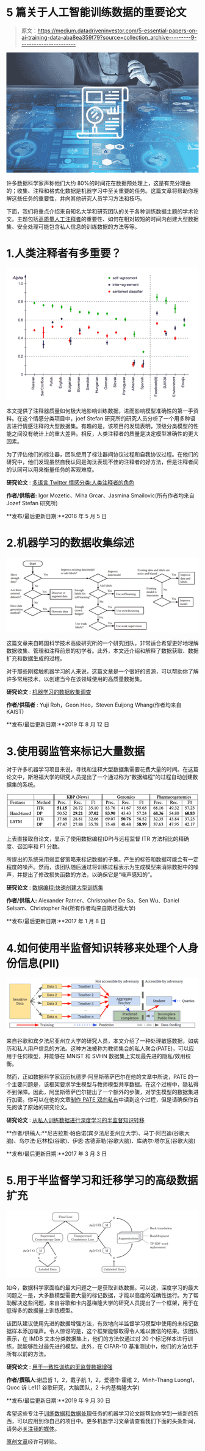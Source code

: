 # 5 篇关于人工智能训练数据的重要论文

> 原文：<https://medium.datadriveninvestor.com/5-essential-papers-on-ai-training-data-aba8ea359f79?source=collection_archive---------9----------------------->

![](img/0e652c28d3d5f5932dbc39edb4b03036.png)

许多数据科学家声称他们大约 80%的时间花在数据预处理上，这是有充分理由的；收集、注释和格式化数据是机器学习中至关重要的任务。这篇文章将帮助你理解这些任务的重要性，并向其他研究人员学习方法和技巧。

下面，我们将重点介绍来自知名大学和研究团队的关于各种训练数据主题的学术论文。主题包括[高质量人工注释者](https://lionbridge.ai/articles/5-best-data-collection-companies-for-machine-learning-projects/)的重要性、如何在相对较短的时间内创建大型数据集、安全处理可能包含私人信息的训练数据的方法等等。

# 1.人类注释者有多重要？

![](img/b4b273911ee618855814e6160cb8c24c.png)

本文提供了注释器质量如何极大地影响训练数据，进而影响模型准确性的第一手资料。在这个情感分类项目中，joef Stefan 研究所的研究人员分析了一个用多种语言进行情感注释的大型数据集。有趣的是，该项目的发现表明，顶级分类模型的性能之间没有统计上的重大差异。相反，人类注释者的质量是决定模型准确性的更大因素。

为了评估他们的标注器，团队使用了标注器间协议过程和自我协议过程。在他们的研究中，他们发现虽然自我认同是淘汰表现不佳的注释者的好方法，但是注释者间的认同可以用来衡量任务的客观难度。

**研究论文** : [多语言 Twitter 情感分类:人类注释者的角色](https://arxiv.org/pdf/1602.07563v2.pdf)

**作者/供稿者:** Igor Mozetic、Miha Grcar、Jasmina Smailovic(所有作者均来自 Jozef Stefan 研究所)

**发布/最后更新日期:**2016 年 5 月 5 日

# 2.机器学习的数据收集综述

![](img/bc94d703dc259b648aea9612920ce4af.png)

这篇文章来自韩国科学技术高级研究所的一个研究团队，非常适合希望更好地理解数据收集、管理和注释前景的初学者。此外，本文还介绍和解释了数据获取、数据扩充和数据生成的过程。

对于那些刚接触机器学习的人来说，这篇文章是一个很好的资源，可以帮助你了解许多常用技术，以创建当今在该领域使用的高质量数据集。

**研究论文** : [机器学习的数据收集调查](https://arxiv.org/pdf/1811.03402.pdf)

**作者/供稿者** : Yuji Roh，Geon Heo，Steven Euijong Whang(作者均来自 KAIST)

**发布/最后更新日期:**2019 年 8 月 12 日

# 3.使用弱监管来标记大量数据

对于许多机器学习项目来说，寻找和注释大型数据集需要花费大量的时间。在这篇论文中，斯坦福大学的研究人员提出了一个通过称为“数据编程”的过程自动创建数据集的系统。

![](img/deff59c05f8af35290c76539dae141da.png)

上表直接取自论文，显示了使用数据编程(DP)与远程监督 ITR 方法相比的精确度、召回率和 F1 分数。

所提出的系统采用弱监督策略来标记数据的子集。产生的标签和数据可能会有一定程度的噪声。然而，该团队随后通过将训练过程表示为生成模型来消除数据中的噪声，并提出了修改损失函数的方法，以确保它是“噪声感知的”。

**研究论文** : [数据编程:快速创建大型训练集](https://arxiv.org/pdf/1605.07723v3.pdf)

**作者/供稿人:** Alexander Ratner、Christopher De Sa、Sen Wu、Daniel Selsam、Christopher Ré(所有作者均来自斯坦福大学)

**发布/最后更新日期:**2017 年 1 月 8 日

# 4.如何使用半监督知识转移来处理个人身份信息(PII)

![](img/bdde0a6cf07b7c9f0b6982383ad9ae5c.png)

来自谷歌和宾夕法尼亚州立大学的研究人员，本文介绍了一种处理敏感数据，如病历和私人用户信息的方法。这种方法被称为教师集合的私人聚合(PATE)，可以应用于任何模型，并能够在 MNIST 和 SVHN 数据集上实现最先进的隐私/效用权衡。

然而，正如数据科学家亚历杭德罗·阿里斯蒂萨巴尔在他的文章中所说，PATE 的一个主要问题是，该框架要求学生模型与教师模型共享数据。在这个过程中，隐私得不到保障。因此，阿里斯蒂萨巴尔提出了一个额外的步骤，对学生模型的数据集进行加密。你可以在他的文章[制作 PATE 双向私有](https://towardsdatascience.com/making-pate-bidirectionally-private-6d060f039227)中读到这个过程，但是请确保你首先阅读了原始的研究论文。

**研究论文** : [从私人训练数据进行深度学习的半监督知识转移](https://arxiv.org/pdf/1610.05755v4.pdf)

**作者/供稿人:**尼古拉斯·帕伯诺(宾夕法尼亚州立大学)、马丁·阿巴迪(谷歌大脑)、乌尔法·厄林松(谷歌)、伊恩·古德菲勒(谷歌大脑)、库纳尔·塔尔瓦(谷歌大脑)

**发布/最后更新日期:**2017 年 3 月 3 日

# 5.用于半监督学习和迁移学习的高级数据扩充

![](img/da7cbcf3eb3895b4aa9fb07f78c91557.png)

如今，数据科学家面临的最大问题之一是获取训练数据。可以说，深度学习的最大问题之一是，大多数模型需要大量的标记数据，才能以高度的准确性运行。为了帮助解决这些问题，来自谷歌和卡内基梅隆大学的研究人员提出了一个框架，用于在低得多的数据量上训练模型。

该团队建议使用先进的数据增强方法，有效地向半监督学习模型中使用的未标记数据样本添加噪声。令人惊讶的是，这个框架能够取得令人难以置信的结果。该团队表示，在 IMDB 文本分类数据集上，他们的方法仅通过对 20 个标记样本进行训练，就能够胜过最先进的模型。此外，在 CIFAR-10 基准测试中，他们的方法优于所有以前的方法。

**研究论文** : [用于一致性训练的无监督数据增强](https://arxiv.org/pdf/1904.12848v4.pdf)

**作者/撰稿人**:谢启哲 1，2，戴子航 1，2，爱德华·霍维 2，Minh-Thang Luong1，Quoc 诉 Le1(1 谷歌研究，大脑团队，2 卡内基梅隆大学)

**发布/最后更新日期:**2019 年 9 月 30 日

希望这些专注于[训练数据和数据处理](https://lionbridge.ai/training-data-guide/)任务的机器学习论文能帮助你学到一些新的东西，可以应用到你自己的项目中。更多机器学习文章请查看我们下面的头条新闻，请务必[关注我的媒体](https://medium.com/@LimarcA)。

[原创文章](https://www.kdnuggets.com/2020/06/5-essential-papers-ai-training-data.html)经许可转贴。